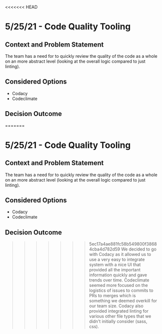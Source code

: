 <<<<<<< HEAD
# 5/25/21 - Code Quality Tooling
## Context and Problem Statement

The team has a need for to quickly review the quality of the code as a whole on an more abstract level (looking at the overall logic compared to just linting).

## Considered Options

* Codacy
* Codeclimate

## Decision Outcome

=======
# 5/25/21 - Code Quality Tooling
## Context and Problem Statement

The team has a need for to quickly review the quality of the code as a whole on an more abstract level (looking at the overall logic compared to just linting).

## Considered Options

* Codacy
* Codeclimate

## Decision Outcome

>>>>>>> 5ec17a4ae881fc58b549800f38684cba4d782d59
We decided to go with Codacy as it allowed us to use a very easy to integrate system with a nice UI that provided all the important information quickly and gave trends over time. Codeclimate seemed more focused on the logistics of issues to commits to PRs to merges which is something we deemed overkill for our team size. Codacy also provided integrated linting for various other file types that we didn't initially consider (sass, css).